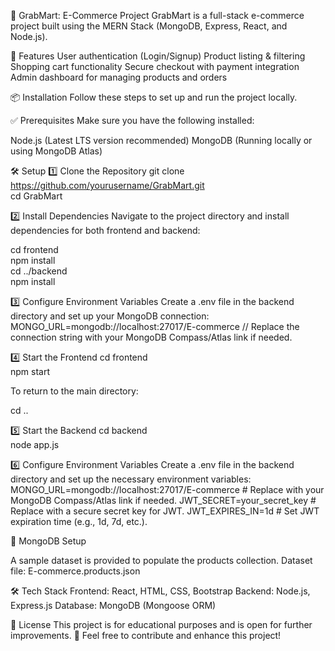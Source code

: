 🛒 GrabMart: E-Commerce Project
GrabMart is a full-stack e-commerce project built using the MERN Stack (MongoDB, Express, React, and Node.js).

🚀 Features
User authentication (Login/Signup)
Product listing & filtering
Shopping cart functionality
Secure checkout with payment integration
Admin dashboard for managing products and orders

📦 Installation
Follow these steps to set up and run the project locally.

✅ Prerequisites
Make sure you have the following installed:

Node.js (Latest LTS version recommended)
MongoDB (Running locally or using MongoDB Atlas)

🛠 Setup
1️⃣ Clone the Repository
git clone https://github.com/yourusername/GrabMart.git  
cd GrabMart  

2️⃣ Install Dependencies
Navigate to the project directory and install dependencies for both frontend and backend:

cd frontend  
npm install  
cd ../backend  
npm install  

3️⃣ Configure Environment Variables
Create a .env file in the backend directory and set up your MongoDB connection:
MONGO_URL=mongodb://localhost:27017/E-commerce  // Replace the connection string with your MongoDB Compass/Atlas link if needed.

4️⃣ Start the Frontend
cd frontend  
npm start  

To return to the main directory:

cd .. 

5️⃣ Start the Backend
cd backend  
node app.js  


6️⃣ Configure Environment Variables
Create a .env file in the backend directory and set up the necessary environment variables:
MONGO_URL=mongodb://localhost:27017/E-commerce  # Replace with your MongoDB Compass/Atlas link if needed.
JWT_SECRET=your_secret_key  # Replace with a secure secret key for JWT.
JWT_EXPIRES_IN=1d  # Set JWT expiration time (e.g., 1d, 7d, etc.).

📂 MongoDB Setup

A sample dataset is provided to populate the products collection.
Dataset file: E-commerce.products.json

🛠 Tech Stack
Frontend: React, HTML, CSS, Bootstrap
Backend: Node.js, Express.js
Database: MongoDB (Mongoose ORM)

📜 License
This project is for educational purposes and is open for further improvements.
🚀 Feel free to contribute and enhance this project!





